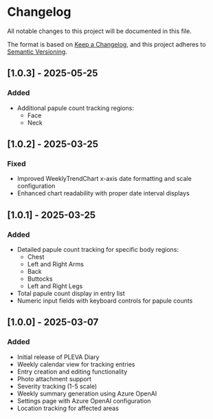 # Changelog

All notable changes to this project will be documented in this file.

The format is based on [Keep a Changelog](https://keepachangelog.com/en/1.0.0/),
and this project adheres to [Semantic Versioning](https://semver.org/spec/v2.0.0.html).

## [1.0.3] - 2025-05-25

### Added
- Additional papule count tracking regions:
  - Face
  - Neck

## [1.0.2] - 2025-03-25

### Fixed
- Improved WeeklyTrendChart x-axis date formatting and scale configuration
- Enhanced chart readability with proper date interval displays

## [1.0.1] - 2025-03-25

### Added
- Detailed papule count tracking for specific body regions:
  - Chest
  - Left and Right Arms
  - Back
  - Buttocks
  - Left and Right Legs
- Total papule count display in entry list
- Numeric input fields with keyboard controls for papule counts

## [1.0.0] - 2025-03-07

### Added
- Initial release of PLEVA Diary
- Weekly calendar view for tracking entries
- Entry creation and editing functionality
- Photo attachment support
- Severity tracking (1-5 scale)
- Weekly summary generation using Azure OpenAI
- Settings page with Azure OpenAI configuration
- Location tracking for affected areas